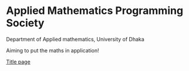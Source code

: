# Applied Mathematics Programming Society 

Department of Applied mathematics, University of Dhaka

Aiming to put the maths in application!

[Title page](https://htmlpreview.github.io/?https://github.com/yakeen15/amps/blob/main/index.html)

